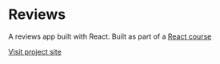 # Reviews

A reviews app built with React.
Built as part of a [React course](https://www.udemy.com/course/react-tutorial-and-projects-course)

[Visit project site](https://obrm-reviews.netlify.app)
